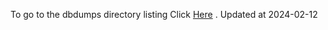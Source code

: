To go to the dbdumps directory listing Click [Here](https://ipfs.io/ipfs/bafkreify4uxvcps4plnq3j3ckreveufy6zyeryfi75fb3enwns63ursece) . Updated at 2024-02-12